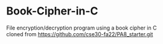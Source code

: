 # Book-Cipher-in-C
File encryption/decryption program using a book cipher in C  
cloned from https://github.com/cse30-fa22/PA8_starter.git
